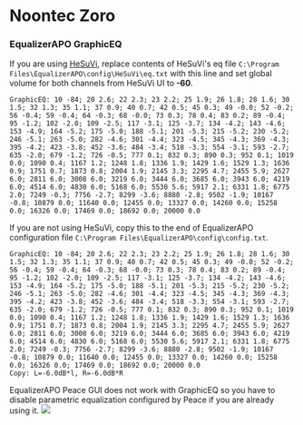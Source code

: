 # Noontec Zoro
### EqualizerAPO GraphicEQ
If you are using [HeSuVi](https://sourceforge.net/projects/hesuvi/), replace contents of HeSuVi's eq file `C:\Program Files\EqualizerAPO\config\HeSuVi\eq.txt` with this line and set global volume for both channels from HeSuVi UI to **-60**.
```
GraphicEQ: 10 -84; 20 2.6; 22 2.3; 23 2.2; 25 1.9; 26 1.8; 28 1.6; 30 1.5; 32 1.3; 35 1.1; 37 0.9; 40 0.7; 42 0.5; 45 0.3; 49 -0.0; 52 -0.2; 56 -0.4; 59 -0.4; 64 -0.3; 68 -0.0; 73 0.3; 78 0.4; 83 0.2; 89 -0.4; 95 -1.2; 102 -2.0; 109 -2.5; 117 -3.1; 125 -3.7; 134 -4.2; 143 -4.6; 153 -4.9; 164 -5.2; 175 -5.0; 188 -5.1; 201 -5.3; 215 -5.2; 230 -5.2; 246 -5.1; 263 -5.0; 282 -4.6; 301 -4.4; 323 -4.5; 345 -4.3; 369 -4.3; 395 -4.2; 423 -3.8; 452 -3.6; 484 -3.4; 518 -3.3; 554 -3.1; 593 -2.7; 635 -2.0; 679 -1.2; 726 -0.5; 777 0.1; 832 0.3; 890 0.3; 952 0.1; 1019 0.0; 1090 0.4; 1167 1.2; 1248 1.8; 1336 1.9; 1429 1.6; 1529 1.3; 1636 0.9; 1751 0.7; 1873 0.8; 2004 1.9; 2145 3.3; 2295 4.7; 2455 5.9; 2627 6.0; 2811 6.0; 3008 6.0; 3219 6.0; 3444 6.0; 3685 6.0; 3943 6.0; 4219 6.0; 4514 6.0; 4830 6.0; 5168 6.0; 5530 5.6; 5917 2.1; 6331 1.8; 6775 2.0; 7249 -0.3; 7756 -2.7; 8299 -3.6; 8880 -2.8; 9502 -1.9; 10167 -0.8; 10879 0.0; 11640 0.0; 12455 0.0; 13327 0.0; 14260 0.0; 15258 0.0; 16326 0.0; 17469 0.0; 18692 0.0; 20000 0.0
```
If you are not using HeSuVi, copy this to the end of EqualizerAPO configuration file `C:\Program Files\EqualizerAPO\config\config.txt`.
```
GraphicEQ: 10 -84; 20 2.6; 22 2.3; 23 2.2; 25 1.9; 26 1.8; 28 1.6; 30 1.5; 32 1.3; 35 1.1; 37 0.9; 40 0.7; 42 0.5; 45 0.3; 49 -0.0; 52 -0.2; 56 -0.4; 59 -0.4; 64 -0.3; 68 -0.0; 73 0.3; 78 0.4; 83 0.2; 89 -0.4; 95 -1.2; 102 -2.0; 109 -2.5; 117 -3.1; 125 -3.7; 134 -4.2; 143 -4.6; 153 -4.9; 164 -5.2; 175 -5.0; 188 -5.1; 201 -5.3; 215 -5.2; 230 -5.2; 246 -5.1; 263 -5.0; 282 -4.6; 301 -4.4; 323 -4.5; 345 -4.3; 369 -4.3; 395 -4.2; 423 -3.8; 452 -3.6; 484 -3.4; 518 -3.3; 554 -3.1; 593 -2.7; 635 -2.0; 679 -1.2; 726 -0.5; 777 0.1; 832 0.3; 890 0.3; 952 0.1; 1019 0.0; 1090 0.4; 1167 1.2; 1248 1.8; 1336 1.9; 1429 1.6; 1529 1.3; 1636 0.9; 1751 0.7; 1873 0.8; 2004 1.9; 2145 3.3; 2295 4.7; 2455 5.9; 2627 6.0; 2811 6.0; 3008 6.0; 3219 6.0; 3444 6.0; 3685 6.0; 3943 6.0; 4219 6.0; 4514 6.0; 4830 6.0; 5168 6.0; 5530 5.6; 5917 2.1; 6331 1.8; 6775 2.0; 7249 -0.3; 7756 -2.7; 8299 -3.6; 8880 -2.8; 9502 -1.9; 10167 -0.8; 10879 0.0; 11640 0.0; 12455 0.0; 13327 0.0; 14260 0.0; 15258 0.0; 16326 0.0; 17469 0.0; 18692 0.0; 20000 0.0
Copy: L=-6.0dB*l, R=-6.0dB*R
```
EqualizerAPO Peace GUI does not work with GraphicEQ so you have to disable parametric equalization configured by Peace if you are already using it.
![](https://raw.githubusercontent.com/jaakkopasanen/AutoEq/master/results/Sonoma%20Model%20One/innerfidelity/onear/Noontec%20Zoro/Noontec%20Zoro.png)
